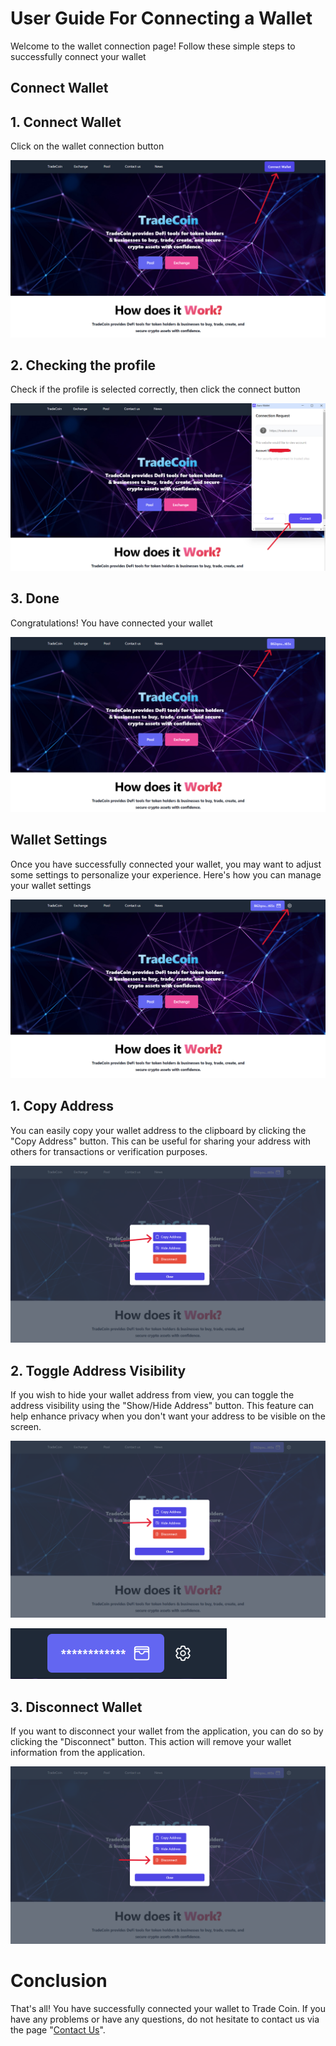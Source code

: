 # User Guide For Connecting a Wallet

Welcome to the wallet connection page! Follow these simple steps to successfully connect your wallet

## Connect Wallet

## 1. Connect Wallet

Click on the wallet connection button

![button](./connectwalletimages/1.png)

## 2. Checking the profile

Check if the profile is selected correctly, then click the connect button

![button](./connectwalletimages/2.png)

## 3. Done

Congratulations! You have connected your wallet

![button](./connectwalletimages/3.png)

## Wallet Settings

Once you have successfully connected your wallet, you may want to adjust some settings to personalize your experience. Here's how you can manage your wallet settings

![button](./connectwalletimages/4.png)

## 1. Copy Address

You can easily copy your wallet address to the clipboard by clicking the "Copy Address" button. This can be useful for sharing your address with others for transactions or verification purposes.

![Copy Address](./connectwalletimages/copyaddress.png)

## 2. Toggle Address Visibility

If you wish to hide your wallet address from view, you can toggle the address visibility using the "Show/Hide Address" button. This feature can help enhance privacy when you don't want your address to be visible on the screen.

![Toggle Address Visibility](./connectwalletimages/togglevisibility.png)

![Toggle Address Visibility](./connectwalletimages/hide.png)

## 3. Disconnect Wallet

If you want to disconnect your wallet from the application, you can do so by clicking the "Disconnect" button. This action will remove your wallet information from the application.

![Disconnect Wallet](./connectwalletimages/disconnectwallet.png)

# Conclusion

That's all! You have successfully connected your wallet to Trade Coin. If you have any problems or have any questions, do not hesitate to contact us via the page "[Contact Us](./howdoesitwork/contact-us-page.md)".
